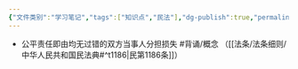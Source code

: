 ```yaml
---
{"文件类别":"学习笔记","tags":["知识点","民法"],"dg-publish":true,"permalink":"/学习笔记studyup/知识点cheese/公平责任/","dgPassFrontmatter":true,"created":"2024-09-16T22:34:56.897+08:00","updated":"2024-10-25T12:08:47.876+08:00"}
---
```


- 公平责任即由均无过错的双方当事人分担损失 #背诵/概念 （[[法条/法条细则/中华人民共和国民法典#^t1186\|民第1186条]]）